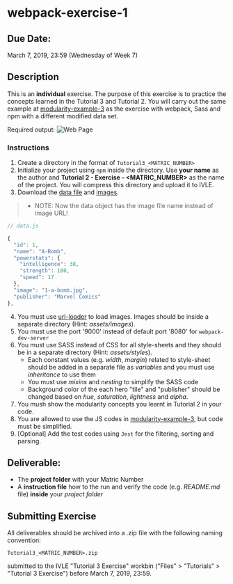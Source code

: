 # webpack-exercise-1

## Due Date:
March 7, 2019, 23:59 (Wednesday of Week 7)

## Description
This is an **individual** exercise. The purpose of this exercise is to practice the concepts learned in the Tutorial 3 and Tutorial 2. You will carry out the same example at [modularity-example-3](https://github.com/janakanuwan/web-page-design/tree/master/modularity-example-3) as the exercise with webpack, Sass and npm with a different modified data set.

Required output:
![Web Page](https://github.com/janakanuwan/web-page-design/blob/master/modularity-example-3/My%20Super%20Heros.png)

### Instructions
1. Create a directory in the format of `Tutorial3_<MATRIC_NUMBER>` 
2. Initialize your project using `npm` inside the directory. Use **your name** as the author and **Tutorial 2 - Exercise - <MATRIC_NUMBER>** as the name of the project. You will compress this directory and upload it to IVLE.
3. Download the [data file](https://github.com/janakanuwan/web-page-design/blob/master/webpack-exercise-1/data/data.js) and [images](https://github.com/janakanuwan/web-page-design/blob/master/webpack-exercise-1/data/images.zip). 
>- NOTE: Now the data object has the image file name instead of image URL!
```javascript
// data.js

{
  "id": 1,
  "name": "A-Bomb",
  "powerstats": {
    "intelligence": 38,
    "strength": 100,
    "speed": 17
  },
  "image": "1-a-bomb.jpg",
  "publisher": "Marvel Comics"
},

```
4. You must use [url-loader](https://github.com/webpack-contrib/url-loader) to load images. Images should be inside a separate directory (Hint: _assets/images_). 
5. You must use the port '9000' instead of default port '8080' for `webpack-dev-server`
6. You must use SASS instead of CSS for all style-sheets and they should be in a separate directory (Hint: _assets/styles_).
	- Each constant values (e.g. _width_, _margin_) related to style-sheet should be added in a separate file as _variables_ and you must use _inheritance_ to use them
	- You must use _mixins_ and _nesting_ to simplify the SASS code
	- Background color of the each hero "tile" and "publisher" should be changed based on _hue_, _saturation_, _lightness_ and _alpha_.
7. You mush show the modularity concepts you learnt in Tutorial 2 in your code.
8. You are allowed to use the JS codes in [modularity-example-3](https://github.com/janakanuwan/web-page-design/tree/master/modularity-example-3), but code must be simplified.
9. [Optional] Add the test codes using `Jest` for the filtering, sorting and parsing.

## Deliverable:
- The **project folder** with your Matric Number
- A **instruction file** how to the run and verify the code (e.g. _README.md_ file) **inside** your _project folder_

## Submitting Exercise
All deliverables should be archived into a .zip file with the following naming convention:
```
Tutorial3_<MATRIC_NUMBER>.zip
```
submitted to the IVLE "Tutorial 3 Exercise" workbin ("Files" > "Tutorials" > "Tutorial 3 Exercise") before March 7, 2019, 23:59.